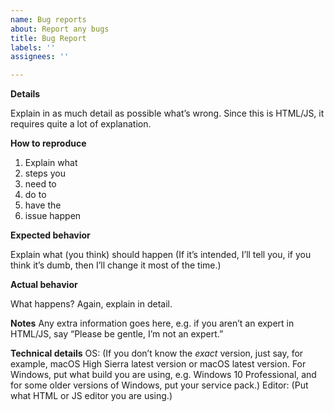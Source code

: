 ```yaml
---
name: Bug reports
about: Report any bugs
title: Bug Report
labels: ''
assignees: ''

---
```


**Details**

Explain in as much detail as possible what’s wrong. Since this is HTML/JS, it requires quite a lot of explanation.


**How to reproduce**

1. Explain what
2. steps you
3. need to
4. do to
5. have the
6. issue happen


**Expected behavior**

Explain what (you think) should happen
(If it’s intended, I’ll tell you, if you think it’s dumb, then I’ll change it most of the time.)


**Actual behavior**

What happens? Again, explain in detail.


**Notes**
Any extra information goes here, e.g. if you aren’t an expert in HTML/JS, say “Please be gentle, I’m not an expert.”


**Technical details**
OS:  (If you don’t know the *exact* version, just say, for example, macOS High Sierra latest version or macOS latest version. For Windows, put what build you are using, e.g. Windows 10 Professional, and for some older versions of Windows, put your service pack.)
Editor: (Put what HTML or JS editor you are using.)
